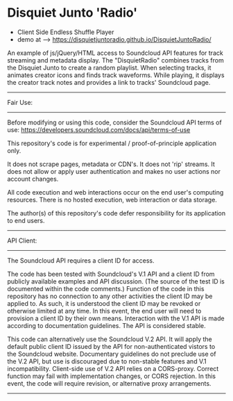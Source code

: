 # Disquiet Junto 'Radio'

  - Client Side Endless Shuffle Player
  - demo at --> https://disquietjuntoradio.github.io/DisquietJuntoRadio/
   
   An example of js/jQuery/HTML access to Soundcloud API features for track streaming and metadata display.
   The "DisquietRadio" combines tracks from the Disquiet Junto to create a random playlist.
   When selecting tracks, it animates creator icons and finds track waveforms.
   While playing, it displays the creator track notes and provides a link to tracks' Soundcloud page.
   
 -----------------------------------------------------------------------
 
 Fair Use:
 
 -----------------------------------------------------------------------
 
 Before modifying or using this code, consider the Soundcloud API terms of use:
 https://developers.soundcloud.com/docs/api/terms-of-use 
 
 This repository's code is for experimental / proof-of-principle application only.
 
 It does not scrape pages, metadata or CDN's. It does not 'rip' streams.
 It does not allow or apply user authentication and makes no user actions nor account changes.
 
 All code execution and web interactions occur on the end user's computing resources.
 There is no hosted execution, web interaction or data storage.
 
 The author(s) of this repository's code defer responsibility for its application to end users. 
 
 -----------------------------------------------------------------------
 
 API Client:
 
 -----------------------------------------------------------------------
 
 The Soundcloud API requires a client ID for access.
 
 The code has been tested with Soundcloud's V.1 API and a client ID from publicly available examples and API discussion.
 (The source of the test ID is documented within the code comments.)
 Function of the code in this repository has no connection to any other activities the client ID may be applied to.
 As such, it is understood the client ID may be revoked or otherwise limited at any time.
 In this event, the end user will need to provision a client ID by their own means.
 Interaction with the V.1 API is made according to documentation guidelines. The API is considered stable.
 
 This code can alternatively use the Soundcloud V.2 API.
 It will apply the default public client ID issued by the API for non-authenticated vistors to the Soundcloud website.
 Documentary guidelines do not preclude use of the V.2 API, but use is discouraged due to non-stable features and V.1 incompatibility.
 Client-side use of V.2 API relies on a CORS-proxy. Correct function may fail with implementation changes, or CORS rejection.
 In this event, the code will require revision, or alternative proxy arrangements.
 
 -----------------------------------------------------------------------
